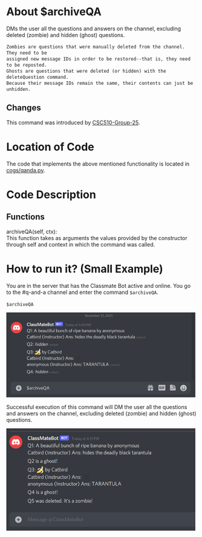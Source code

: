 # About $archiveQA

DMs the user all the questions and answers on the channel, excluding deleted (zombie) and hidden (ghost) questions.

```
Zombies are questions that were manually deleted from the channel. They need to be
assigned new message IDs in order to be restored--that is, they need to be reposted.
Ghosts are questions that were deleted (or hidden) with the deleteQuestion command.
Because their message IDs remain the same, their contents can just be unhidden.
```

## Changes

This command was introduced by [CSC510-Group-25](https://github.com/CSC510-Group-25/ClassMateBot/).

# Location of Code
The code that implements the above mentioned functionality is located in [cogs/qanda.py](https://github.com/CSC510-Group-25/ClassMateBot/blob/main/cogs/qanda.py).

# Code Description
## Functions
archiveQA(self, ctx): <br>
This function takes as arguments the values provided by the constructor through self and context in which the command was called.

# How to run it? (Small Example)
You are in the server that has the Classmate Bot active and online. You go to
the #q-and-a channel and enter the command `$archiveQA`.

`$archiveQA`

<img src="https://github.com/CSC510-Group-25/ClassMateBot/blob/group25-command-docs/data/proj3media/archiveQA/archive1.png?raw=true" width="500">

Successful execution of this command will DM the user all the questions and answers on the channel, excluding deleted (zombie) and hidden (ghost) questions.

<img src="https://github.com/CSC510-Group-25/ClassMateBot/blob/group25-command-docs/data/proj3media/archiveQA/archive2.png?raw=true" width="500">
